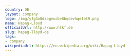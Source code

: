 ```yaml
---
country: DE
layout: company
logo: /img/yfg3o8dzogvucbe8bqoevhqe1bt9.png
name: Hapag-Lloyd
officialUrl: http://www.hlkf.de
slug: hapag-lloyd-de
tags:
- company
wikipediaUrl: https://en.wikipedia.org/wiki/Hapag-Lloyd
---
```

